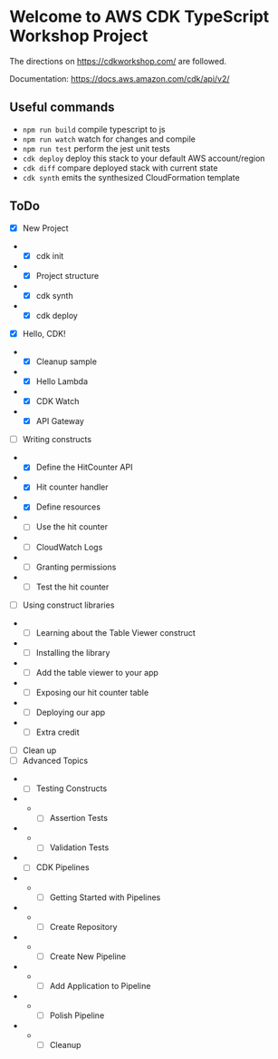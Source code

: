 # Welcome to AWS CDK TypeScript Workshop Project

The directions on https://cdkworkshop.com/ are followed.

Documentation: https://docs.aws.amazon.com/cdk/api/v2/

## Useful commands

* `npm run build`   compile typescript to js
* `npm run watch`   watch for changes and compile
* `npm run test`    perform the jest unit tests
* `cdk deploy`      deploy this stack to your default AWS account/region
* `cdk diff`        compare deployed stack with current state
* `cdk synth`       emits the synthesized CloudFormation template

## ToDo

- [x] New Project
- - [x] cdk init
- - [x] Project structure
- - [x] cdk synth
- - [x] cdk deploy
- [x] Hello, CDK!
- - [x] Cleanup sample
- - [x] Hello Lambda
- - [x] CDK Watch
- - [x] API Gateway
- [ ] Writing constructs
- - [x] Define the HitCounter API
- - [x] Hit counter handler
- - [x] Define resources
- - [ ] Use the hit counter
- - [ ] CloudWatch Logs
- - [ ] Granting permissions
- - [ ] Test the hit counter
- [ ] Using construct libraries
- - [ ] Learning about the Table Viewer construct
- - [ ] Installing the library
- - [ ] Add the table viewer to your app
- - [ ] Exposing our hit counter table
- - [ ] Deploying our app
- - [ ] Extra credit
- [ ] Clean up
- [ ] Advanced Topics
- - [ ] Testing Constructs
- - - [ ] Assertion Tests
- - - [ ] Validation Tests
- - [ ] CDK Pipelines
- - - [ ] Getting Started with Pipelines
- - - [ ] Create Repository
- - - [ ] Create New Pipeline
- - - [ ] Add Application to Pipeline
- - - [ ] Polish Pipeline
- - - [ ] Cleanup